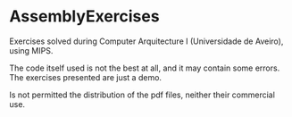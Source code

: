 # AssemblyExercises
Exercises solved during Computer Arquitecture I (Universidade de Aveiro), using MIPS.

The code itself used is not the best at all, and it may contain some errors. The exercises presented are just a demo.

Is not permitted the distribution of the pdf files, neither their commercial use.
